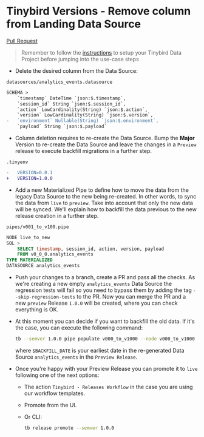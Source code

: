 # Tinybird Versions - Remove column from Landing Data Source

[Pull Request](https://github.com/tinybirdco/use-case-examples/pull/227/files)

> Remember to follow the [instructions](../README.md) to setup your Tinybird Data Project before jumping into the use-case steps

- Delete the desired column from the Data Source:
  
`datasources/analytics_events.datasource`

```diff
SCHEMA >
    `timestamp` DateTime `json:$.timestamp`,
    `session_id` String `json:$.session_id`,
    `action` LowCardinality(String) `json:$.action`,
    `version` LowCardinality(String) `json:$.version`,
-   `environment` Nullable(String) `json:$.environment`,
    `payload` String `json:$.payload`
```

- Column deletion requires to re-create the Data Source. Bump the **Major** Version to re-create the Data Source and leave the changes in a `Preview` release to execute backfill migrations in a further step.
  
`.tinyenv`

```diff
-   VERSION=0.0.1
+   VERSION=1.0.0
```

- Add a new Materialized Pipe to define how to move the data from the legacy Data Source to the new being re-created. In other words, to sync the data from `live` to `preview`. Take into account that only the new data will be synced. We'll explain how to backfill the data previous to the new release creation in a further step.
  
`pipes/v001_to_v100.pipe`

```sql
NODE live_to_new
SQL >
    SELECT timestamp, session_id, action, version, payload 
    FROM v0_0_0.analytics_events
TYPE MATERIALIZED
DATASOURCE analytics_events
```

- Push your changes to a branch, create a PR and pass all the checks. As we're creating a new empty `analytics_events` Data Source the regression tests will fail so you need to bypass them by adding the tag `--skip-regression-tests` to the PR. Now you can merge the PR and a new `preview` Release `1.0.0` will be created, where you can check everything is OK. 
  
- At this moment you can decide if you want to backfill the old data. If it's the case, you can execute the following command:
  
  ```bash
  tb --semver 1.0.0 pipe populate v000_to_v1000 --node v000_to_v1000 --sql-condition "timestamp < $BACKFILL_DATE" --wait
  ```
  
  where `$BACKFILL_DATE` is your earliest date in the re-generated Data Source `analytics_events` in the `Preview Release`.

- Once you're happy with your Preview Release you can promote it to `live` following one of the next options:

    - The action `Tinybird - Releases Workflow` in the case you are using our workflow templates.
    - Promote from the UI.
    - Or CLI:

        ```sh
        tb release promote --semver 1.0.0
        ```
